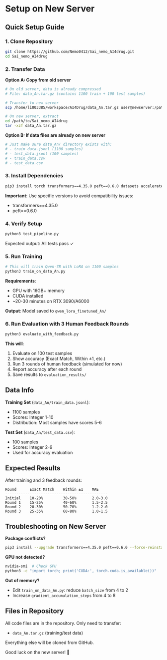 # Setup on New Server

## Quick Setup Guide

### 1. Clone Repository

```bash
git clone https://github.com/Nemo0412/Sai_nemo_AI4drug.git
cd Sai_nemo_AI4drug
```

### 2. Transfer Data

**Option A: Copy from old server**
```bash
# On old server, data is already compressed
# File: data_An.tar.gz (contains 1100 train + 100 test samples)

# Transfer to new server
scp /home/li003385/workspace/AI4Drug/data_An.tar.gz user@newserver:/path/to/Sai_nemo_AI4drug/

# On new server, extract
cd /path/to/Sai_nemo_AI4drug
tar -xzf data_An.tar.gz
```

**Option B: If data files are already on new server**
```bash
# Just make sure data_An/ directory exists with:
# - train_data.jsonl (1100 samples)
# - test_data.jsonl (100 samples)
# - train_data.csv
# - test_data.csv
```

### 3. Install Dependencies

```bash
pip3 install torch transformers==4.35.0 peft==0.6.0 datasets accelerate pandas openpyxl pyyaml scipy numpy
```

**Important**: Use specific versions to avoid compatibility issues:
- transformers==4.35.0
- peft==0.6.0

### 4. Verify Setup

```bash
python3 test_pipeline.py
```

Expected output: All tests pass ✓

### 5. Run Training

```bash
# This will train Qwen-7B with LoRA on 1100 samples
python3 train_on_data_An.py
```

**Requirements**:
- GPU with 16GB+ memory
- CUDA installed
- ~20-30 minutes on RTX 3090/A6000

**Output**: Model saved to `qwen_lora_finetuned_An/`

### 6. Run Evaluation with 3 Human Feedback Rounds

```bash
python3 evaluate_with_feedback.py
```

**This will**:
1. Evaluate on 100 test samples
2. Show accuracy (Exact Match, Within ±1, etc.)
3. Run 3 rounds of human feedback (simulated for now)
4. Report accuracy after each round
5. Save results to `evaluation_results/`

## Data Info

**Training Set** (`data_An/train_data.jsonl`):
- 1100 samples
- Scores: Integer 1-10
- Distribution: Most samples have scores 5-6

**Test Set** (`data_An/test_data.csv`):
- 100 samples
- Scores: Integer 2-9
- Used for accuracy evaluation

## Expected Results

After training and 3 feedback rounds:

```
Round      Exact Match    Within ±1    MAE
----------------------------------------------
Initial    10-20%         30-50%       2.0-3.0
Round 1    15-25%         40-60%       1.5-2.5
Round 2    20-30%         50-70%       1.2-2.0
Round 3    25-35%         60-80%       1.0-1.5
```

## Troubleshooting on New Server

**Package conflicts?**
```bash
pip3 install --upgrade transformers==4.35.0 peft==0.6.0 --force-reinstall
```

**GPU not detected?**
```bash
nvidia-smi  # Check GPU
python3 -c "import torch; print('CUDA:', torch.cuda.is_available())"
```

**Out of memory?**
- Edit `train_on_data_An.py`: reduce `batch_size` from 4 to 2
- Increase `gradient_accumulation_steps` from 4 to 8

## Files in Repository

All code files are in the repository. Only need to transfer:
- `data_An.tar.gz` (training/test data)

Everything else will be cloned from GitHub.

Good luck on the new server! 🚀

